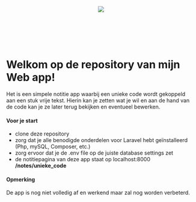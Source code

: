 <div style="text-align:center;height:100px;"><img src ="http://logos-download.com/wp-content/uploads/2016/09/Laravel_logo.png" /></div>

# Welkom op de repository van mijn Web app!

Het is een simpele notitie app waarbij een unieke code wordt gekoppeld aan een stuk vrije tekst.
Hierin kan je zetten wat je wil en aan de hand van de code kan je ze later terug bekijken en eventueel bewerken. 

#### Voor je start

- clone deze repository
- zorg dat je alle benodigde onderdelen voor Laravel hebt geïnstalleerd (Php, mySQL, Composer, etc.)
- zorg ervoor dat je de .env file op de juiste database settings zet
- de notitiepagina van deze app staat op localhost:8000 **/notes/unieke_code**

#### Opmerking

De app is nog niet volledig af en werkend maar zal nog worden verbeterd.
